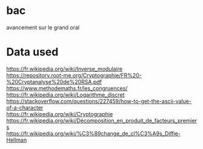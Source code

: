 # bac
avancement sur le grand oral

# Data used
https://fr.wikipedia.org/wiki/Inverse_modulaire <br>
https://repository.root-me.org/Cryptographie/FR%20-%20Cryptanalyse%20de%20RSA.pdf <br>
https://www.methodemaths.fr/les_congruences/ <br>
https://fr.wikipedia.org/wiki/Logarithme_discret <br>
https://stackoverflow.com/questions/227459/how-to-get-the-ascii-value-of-a-character <br>
https://fr.wikipedia.org/wiki/Cryptographie <br>
https://fr.wikipedia.org/wiki/Décomposition_en_produit_de_facteurs_premiers <br>
https://fr.wikipedia.org/wiki/%C3%89change_de_cl%C3%A9s_Diffie-Hellman <br>
